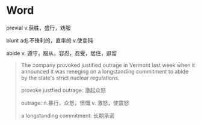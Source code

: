 # Word

previal	v.获胜，盛行，劝服

blunt	   adj.不锋利的，直率的	v.使变钝

abide 	   v. 遵守，服从，容忍，忍受，居住，逗留

> The company provoked justified outrage in Vermont last week when it announced it was reneging on a longstanding commitment to abide by the state's strict nuclear regulations.
>
> provoke justfied outrage: 激起众怒 
>
> outrage: n.暴行，众怒，愤慨	v. 激怒，使震怒
>
> a longstanding commitment: 长期承诺

